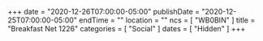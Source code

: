 +++
date = "2020-12-26T07:00:00-05:00"
publishDate = "2020-12-25T07:00:00-05:00"
endTime = ""
location = ""
ncs = [ "WB0BIN" ]
title = "Breakfast Net 1226"
categories = [ "Social" ]
dates = [ "Hidden" ]
+++
